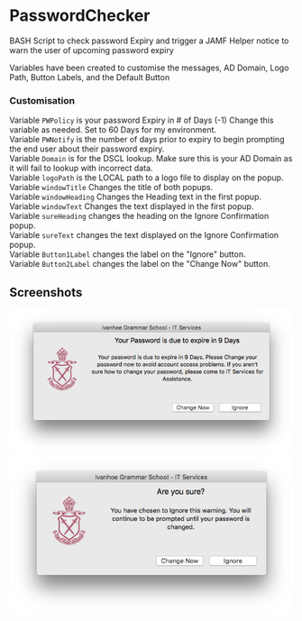 # PasswordChecker
BASH Script to check password Expiry and trigger a JAMF Helper notice to warn the user of upcoming password expiry

Variables have been created to customise the messages, AD Domain, Logo Path, Button Labels, and the Default Button

### Customisation

Variable `PWPolicy` is your password Expiry in # of Days (-1) Change this variable as needed. Set to 60 Days for my environment.  
Variable `PWNotify` is the number of days prior to expiry to begin prompting the end user about their password expiry.  
Variable `Domain` is for the DSCL lookup. Make sure this is your AD Domain as it will fail to lookup with incorrect data.  
Variable `logoPath` is the LOCAL path to a logo file to display on the popup.  
Variable `windowTitle` Changes the title of both popups.  
Variable `windowHeading` Changes the Heading text in the first popup.  
Variable `windowText` Changes the text displayed in the first popup.  
Variable `sureHeading` changes the heading on the Ignore Confirmation popup.  
Variable `sureText` changes the text displayed on the Ignore Confirmation popup.  
Variable `Button1Label` changes the label on the "Ignore" button.  
Variable `Button2Label` changes the label on the "Change Now" button.  


## Screenshots
![an example of the popup](https://github.com/DJStuey/PasswordChecker/blob/master/Sample1.png "Sample Window")
![an example of the popup](https://github.com/DJStuey/PasswordChecker/blob/master/Sample2.png "Confirm Ignore Window")
